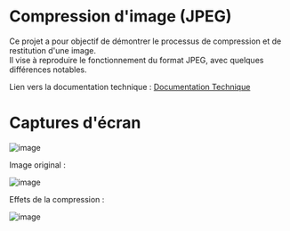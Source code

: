 # Compression d'image (JPEG)

Ce projet a pour objectif de démontrer le processus de compression et de restitution d'une image.<br>
Il vise à reproduire le fonctionnement du format JPEG, avec quelques différences notables.

Lien vers la documentation technique : [Documentation Technique](https://docs.google.com/document/d/1eO6T6d_AY3vQ8w9KEwIuldRbvivYMZ0a5jS3wjoaJx8/edit?usp=sharing)

# Captures d'écran

![image](https://github.com/user-attachments/assets/6c7ea9a0-0181-496a-86f4-0c108a8a5722)

Image original :<br>

![image](https://github.com/user-attachments/assets/429f6c28-1dd1-4189-9f3f-5f91ce0b4482)

Effets de la compression :<br>

![image](https://github.com/user-attachments/assets/6b2c6180-0568-4cc2-a23d-7ff6cf41adbb)
